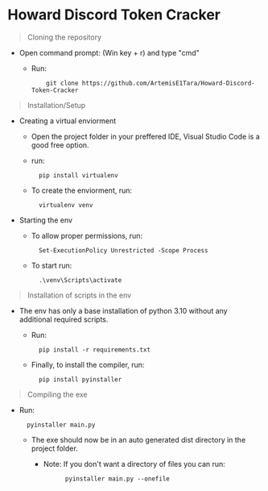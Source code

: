 # Howard Discord Token Cracker

> Cloning the repository

- Open command prompt: (Win key + r) and type "cmd"

  - Run:

            git clone https://github.com/ArtemisE1Tara/Howard-Discord-Token-Cracker


> Installation/Setup

- Creating a virtual enviorment

    - Open the project folder in your preffered IDE, Visual Studio Code is a good free option.

    - run:

            pip install virtualenv
    
    - To create the enviorment, run:

            virtualenv venv

- Starting the env

    - To allow proper permissions, run:

            Set-ExecutionPolicy Unrestricted -Scope Process

    - To start run:

            .\venv\Scripts\activate

> Installation of scripts in the env

- The env has only a base installation of python 3.10 without any additional required scripts.

    - Run:

            pip install -r requirements.txt

    - Finally, to install the compiler, run:

            pip install pyinstaller

> Compiling the exe

- Run:

        pyinstaller main.py

  - The exe should now be in an auto generated dist directory in the project folder.

    - Note: If you don't want a directory of files you can run:

                pyinstaller main.py --onefile
